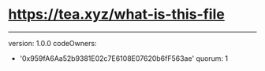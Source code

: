 # https://tea.xyz/what-is-this-file
---
version: 1.0.0
codeOwners:
  - '0x959fA6Aa52b9381E02c7E6108E07620b6fF563ae'
quorum: 1

